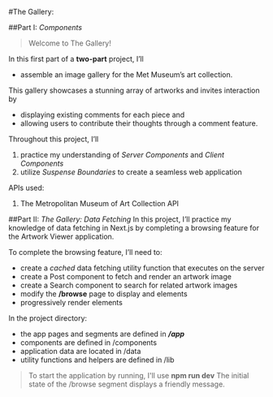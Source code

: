 #The Gallery: 

##Part I: _Components_

> Welcome to The Gallery!


In this first part of a **two-part** project, I’ll 
- assemble an image gallery for the Met Museum’s art collection. 


This gallery showcases a stunning array of artworks and invites interaction by 
- displaying existing comments for each piece and 
- allowing users to contribute their thoughts through a comment feature.

Throughout this project, I’ll 
1. practice my understanding of _Server Components_ and _Client Components_
2. utilize _Suspense Boundaries_ to create a seamless web application

APIs used:
1. The Metropolitan Museum of Art Collection API

##Part II: _The Gallery: Data Fetching_
In this project, I’ll practice my knowledge of data fetching in Next.js by completing a browsing feature for the Artwork Viewer application.

To complete the browsing feature, I’ll need to:

- create a _cached_ data fetching utility function that executes on the server
- create a Post component to fetch and render an artwork image
- create a Search component to search for related artwork images
- modify the **/browse** page to display _<SearchBar>_ and _<Post>_ elements
- progressively render _<Post>_ elements

In the project directory:

- the app pages and segments are defined in _**/app**_
- components are defined in /components
- application data are located in /data
- utility functions and helpers are defined in /lib

> To start the application by running, I'll use **npm run dev**
The initial state of the /browse segment displays a friendly message.